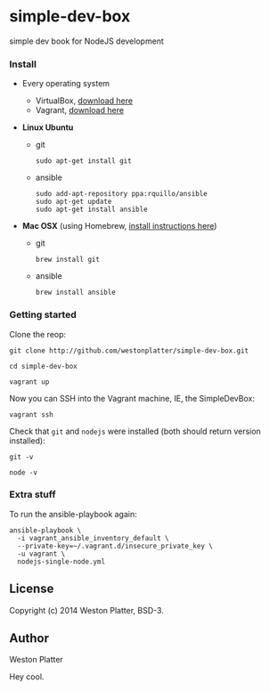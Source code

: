 simple-dev-box
==============
simple dev book for NodeJS development


### Install

- Every operating system
	- VirtualBox, [download here](https://www.virtualbox.org/wiki/Downloads)
	- Vagrant, [download here](http://www.vagrantup.com/downloads.html)

- __Linux Ubuntu__
	- git

		```
		sudo apt-get install git
		```
	    
	- ansible

		```
	    sudo add-apt-repository ppa:rquillo/ansible
    	sudo apt-get update
	    sudo apt-get install ansible
    	```
- __Mac OSX__ (using Homebrew, [install instructions here](http://brew.sh/))
	- git
	
		```
		brew install git
		```
	
	- ansible 
	
		```
		brew install ansible
		```
	
### Getting started

Clone the reop:

    git clone http://github.com/westonplatter/simple-dev-box.git
    
    cd simple-dev-box
    
    vagrant up
        
Now you can SSH into the Vagrant machine, IE, the SimpleDevBox:

	vagrant ssh

Check that `git` and `nodejs` were installed (both should return version installed):

	git -v
	
	node -v
	

    
### Extra stuff
  
To run the ansible-playbook again:
  
    ansible-playbook \
      -i vagrant_ansible_inventory_default \
      --private-key=~/.vagrant.d/insecure_private_key \
      -u vagrant \
      nodejs-single-node.yml



License
-------
Copyright (c) 2014 Weston Platter, BSD-3.


Author
------
Weston Platter

Hey cool.